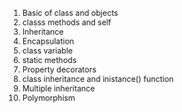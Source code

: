 1. Basic of class and objects
2. classs methods and self
3. Inheritance
4. Encapsulation
5. class variable
6. static methods
7. Property decorators
8. class inheritance and inistance() function
9. Multiple inheritance
10. Polymorphism
